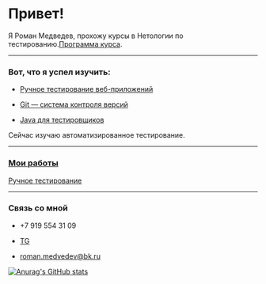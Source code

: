 # Привет!
Я Роман Медведев, прохожу курсы в Нетологии по тестированию.[Программа курса](https://netology.ru/programs/qa-middle#/lessons).
***
### Вот, что я успел изучить:

* [Ручное тестирование веб-приложений](https://drive.google.com/file/d/15Qj44OAhy159PKRVAJeruJ-D6UKCT8AB/view?usp=sharing)

* [Git — система контроля версий](https://drive.google.com/file/d/1jzpeY6Eso97nsLaQpe47vY6zTy86QCSu/view?usp=sharing)

* [Java для тестировщиков](https://drive.google.com/file/d/1LKID9Twtxnux1OMbEQjHID1WDydsTxQj/view?usp=sharing)

Сейчас изучаю автоматизированное тестирование.

***
### [Мои работы](https://github.com/RomanKZN?tab=repositories)

[Ручное тестирование](https://drive.google.com/drive/folders/1xaykNN44KpBSrH6br3SKy6oa-Lqeoxz2?usp=sharing)

***


### Связь со мной

* +7 919 554 31 09

* [TG](https://t.me/Roman_Med)

 * <a href="mailto:roman.medvedev@bk.ru">roman.medvedev@bk.ru</a>


[![Anurag's GitHub stats](https://github-readme-stats.vercel.app/api?username=RomanKZN&show_icons=true)](https://github.com/anuraghazra/github-readme-stats)